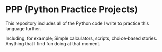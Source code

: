 # PPP (Python Practice Projects)

This repository includes all of the Python code I write to practice this language further.

Including, for example; Simple calculators, scripts, choice-based stories. Anything that
I find fun doing at that moment.